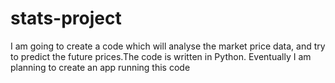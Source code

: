 # stats-project
I am going to create a code which will analyse the market price data, and try to predict the future prices.The code is written in Python. Eventually I am planning to create an app running this code
